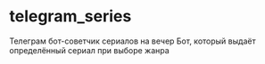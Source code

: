 # telegram_series
Телеграм бот-cоветчик сериалов на вечер
Бот, который выдаёт определённый сериал при выборе жанра
